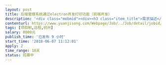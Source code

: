 ```yaml
---                
layout: post       
title: 后端管理系统通过electron开发打印功能（前端开发）           
description: '<div class="mobmid"><div><h3 class="item_title">需求描述</h3><p>一、需求描述：<br/>1. 将现有的web后端管理系统（vue全家桶开发） 通过electron打包成软件<br/>2. 在electron软件版本中，显示出当前系统默认的打印机以及系统的打印机列表<br/>3. 在electron中和前端代码相结合实现调用系统默认驱动进行打印，打印的内容主要是一些餐饮的票据，58mm和80mm两种尺寸<br/> <br/>二、合作方式：<br/>项目制，远程开发（优先本地）。</p></div><!--info end--></div>'     
contenturl: https://www.yuanjisong.com/Webpage/Job/../Job/detail/jobid/101536      
tags: [项目制,远程,杭州]            
salary: 8000元          
publish_time: '已发布 9 小时'         
start_time: '2018-06-07 11:12:01'           
apply: 2                   
time_range: 10天              
status: 招募中                  
---                 
```

